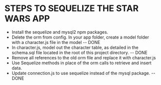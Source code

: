 # STEPS TO SEQUELIZE THE STAR WARS APP

* Install the sequelize and mysql2 npm packages.
* Delete the orm from config. In your app folder, create a model folder with a character.js file in the model -- DONE
* In character.js, model out the character table, as detailed in the schema.sql file located in the root of this project directory. -- DONE
* Remove all references to the old orm file and replace it with character.js
* Use Sequelize methods in place of the orm calls to retrieve and insert data.
* Update connection.js to use sequelize instead of the mysql package. -- DONE
